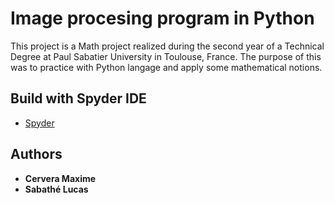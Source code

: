 # Image procesing program in Python

This project is a Math project realized during the second year of a Technical Degree at Paul Sabatier University in Toulouse, France. The purpose of this was to practice with Python langage and apply some mathematical notions.

## Build with Spyder IDE

* [Spyder](https://www.spyder-ide.org/)

## Authors

* **Cervera Maxime**
* **Sabathé Lucas**
